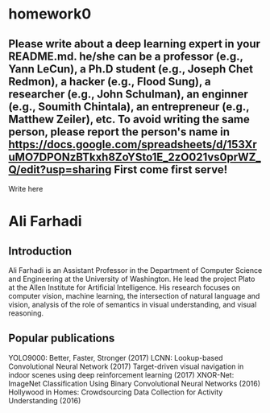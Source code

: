 # homework0
Please write about a deep learning expert in your README.md.
he/she can be a professor (e.g., Yann LeCun), a Ph.D student (e.g., Joseph Chet Redmon), a hacker (e.g., Flood Sung), a researcher (e.g., John Schulman), an enginner (e.g., Soumith Chintala), an entrepreneur (e.g., Matthew Zeiler), etc.
To avoid writing the same person, please report the person's name in  
https://docs.google.com/spreadsheets/d/153XruMO7DPONzBTkxh8ZoYSto1E_2zO021vs0prWZ_Q/edit?usp=sharing
First come first serve!
-------
Write here


# Ali Farhadi 

## Introduction
Ali Farhadi is an Assistant Professor in the Department of Computer Science and Engineering at the University of Washington. He lead the project Plato at the Allen Institute for Artificial Intelligence. His research focuses on computer vision, machine learning, the intersection of natural language and vision, analysis of the role of semantics in visual understanding, and visual reasoning.


## Popular publications
YOLO9000: Better, Faster, Stronger (2017)
LCNN: Lookup-based Convolutional Neural Network (2017)
Target-driven visual navigation in indoor scenes using deep reinforcement learning (2017)
XNOR-Net: ImageNet Classification Using Binary Convolutional Neural Networks (2016)
Hollywood in Homes: Crowdsourcing Data Collection for Activity Understanding (2016)

